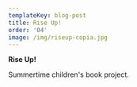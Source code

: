 ```yaml
---
templateKey: blog-post
title: Rise Up!
order: '04'
image: /img/riseup-copia.jpg
---
```

**Rise Up!**

Summertime children's book project.
